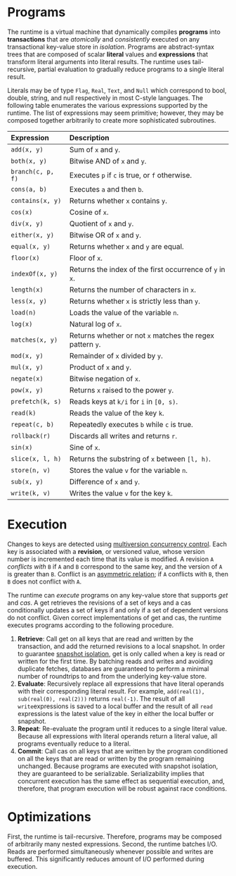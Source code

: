 # Programs
The runtime is a virtual machine that dynamically compiles __programs__ into __transactions__ that 
are *atomically* and *consistently* executed on any transactional key-value store in *isolation*.
Programs are abstract-syntax trees that are composed of scalar __literal__ values and 
__expressions__ that transform literal arguments into literal results. The runtime uses 
tail-recursive, partial evaluation to gradually reduce programs to a single literal result.

Literals may be of type ```Flag```, ```Real```, ```Text```, and ```Null``` which correspond to
bool, double, string, and null respectively in most C-style languages. The following table
enumerates the various expressions supported by the runtime. The list of expressions may seem 
primitive; however, they may be composed together arbitrarily to create more sophisticated 
subroutines.

| Expression               | Description                                                           |
|:-------------------------|:----------------------------------------------------------------------|
| ```add(x, y)```          | Sum of ```x``` and ```y```.                                           | 
| ```both(x, y)```         | Bitwise AND of ```x``` and ```y```.                                   |
| ```branch(c, p, f)```    | Executes ```p``` if ```c``` is true, or ```f``` otherwise.            | 
| ```cons(a, b)```         | Executes ```a``` and then ```b```.                                    | 
| ```contains(x, y)```     | Returns whether ```x``` contains ```y```.                             |
| ```cos(x)```             | Cosine of ```x```.                                                    |
| ```div(x, y)```          | Quotient of ```x``` and ```y```.                                      |
| ```either(x, y)```       | Bitwise OR of ```x``` and ```y```.                                    |
| ```equal(x, y)```        | Returns whether ```x``` and ```y``` are equal.                        |
| ```floor(x)```           | Floor of ```x```.                                                     |
| ```indexOf(x, y)```      | Returns the index of the first occurrence of ```y``` in ```x```.      | 
| ```length(x)```          | Returns the number of characters in ```x```.                          |
| ```less(x, y)```         | Returns whether ```x``` is strictly less than ```y```.                |
| ```load(n)```            | Loads the value of the variable ```n```.                              |
| ```log(x)```             | Natural log of ```x```.                                               |
| ```matches(x, y)```      | Returns whether or not ```x``` matches the regex pattern ```y```.     |
| ```mod(x, y)```          | Remainder of ```x``` divided by ```y```.                              |
| ```mul(x, y)```          | Product of ```x``` and ```y```.                                       | 
| ```negate(x)```          | Bitwise negation of ```x```.                                          |
| ```pow(x, y)```          | Returns ```x``` raised to the power ```y```.                          | 
| ```prefetch(k, s)```     | Reads keys at ```k/i``` for ```i``` in ```[0, s)```.                  |
| ```read(k)```            | Reads the value of the key ```k```.                                   |
| ```repeat(c, b)```       | Repeatedly executes ```b``` while ```c``` is true.                    |
| ```rollback(r)```        | Discards all writes and returns ```r```.                              |
| ```sin(x)```             | Sine of ```x```.                                                      | 
| ```slice(x, l, h)```     | Returns the substring of ```x``` between ```[l, h)```.                |
| ```store(n, v)```        | Stores the value ```v``` for the variable ```n```.                    |
| ```sub(x, y)```          | Difference of ```x``` and ```y```.                                    |
| ```write(k, v)```        | Writes the value ```v``` for the key ```k```.                         |

# Execution
Changes to keys are detected using [multiversion concurrency control][1]. Each key is associated 
with a __revision__, or versioned value, whose version number is incremented each time that its 
value is modified. A revision ```A``` *conflicts with* ```B``` if ```A``` and ```B``` correspond 
to the same key, and the version of ```A``` is greater than ```B```. Conflict is an 
[asymmetric relation][2]; if ```A``` conflicts with ```B```, then ```B``` does not conflict with 
```A```. 

The runtime can *execute* programs on any key-value store that supports *get* and *cas*. A get 
retrieves the revisions of a set of keys and a cas conditionally updates a set of keys if and 
only if a set of dependent versions do not conflict. Given correct implementations of get and cas, 
the runtime executes programs according to the following procedure.

1. __Retrieve__: Call get on all keys that are read and written by the transaction, and add the 
   returned revisions to a local snapshot. In order to guarantee [snapshot isolation][3], get is 
   only called when a key is read or written for the first time. By batching reads and writes 
   and avoiding duplicate fetches, databases are guaranteed to perform a minimal number of 
   roundtrips to and from the underlying key-value store. 
2. __Evaluate__: Recursively replace all expressions that have literal operands with their 
   corresponding literal result. For example, ```add(real(1), sub(real(0), real(2)))``` returns 
   ```real(-1)```. The result of all ```write```expressions is saved to a local buffer and the 
   result of all ```read``` expressions is the latest value of the key in either the local buffer or 
   snapshot.  
3. __Repeat__: Re-evaluate the program until it reduces to a single literal value. Because all 
   expressions with literal operands return a literal value, all programs eventually reduce to a 
   literal.
4. __Commit__: Call cas on all keys that are written by the program conditioned on all
   the keys that are read or written by the program remaining unchanged. Because programs are 
   executed with snapshot isolation, they are guaranteed to be serializable. Serializability 
   implies that concurrent execution has the same effect as sequential execution, and, therefore,
   that program execution will be robust against race conditions.
   
# Optimizations
First, the runtime is tail-recursive. Therefore, programs may be composed of arbitrarily many nested
expressions. Second, the runtime batches I/O. Reads are performed simultaneously whenever possible 
and writes are buffered. This significantly reduces amount of I/O performed during execution.

[1]: https://en.wikipedia.org/wiki/Multiversion_concurrency_control
[2]: https://en.wikipedia.org/wiki/Asymmetric_relation
[3]: https://en.wikipedia.org/wiki/Snapshot_isolation
